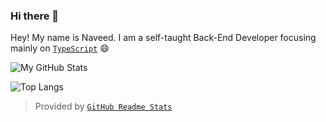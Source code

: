 ### Hi there 👋

Hey! My name is Naveed. I am a self-taught Back-End Developer focusing mainly on [`TypeScript`] 😄

![My GitHub Stats](https://github-readme-stats.vercel.app/api?username=nedanwr&count_private=true&show_icons=true&theme=tokyonight&hide_title=true)

![Top Langs](https://github-readme-stats.vercel.app/api/top-langs/?username=nedanwr&theme=tokyonight&langs_count=4&layout=compact)

> Provided by [`GitHub Readme Stats`](https://github.com/anuraghazra/github-readme-stats)

<!----------------- LINKS --------------->
[`Typescript`]:       https://www.typescriptlang.org/
